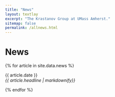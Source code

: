```yaml
---
title: "News"
layout: textlay
excerpt: "The Krastanov Group at UMass Amherst."
sitemap: false
permalink: /allnews.html
---
```


# News

{% for article in site.data.news %}
<p>{{ article.date }} <br>
<em>{{ article.headline | markdownify}}</em></p>
{% endfor %}
